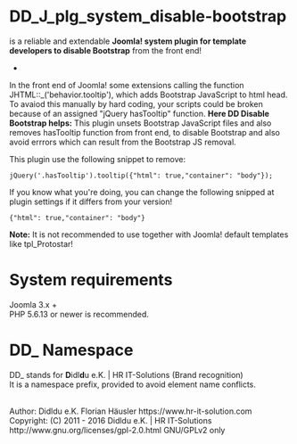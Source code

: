 # DD_J_plg_system_disable-bootstrap
is a reliable and extendable **Joomla! system plugin for template developers to disable Bootstrap** from the front end!

-
In the front end of Joomla! some extensions calling the function JHTML::_('behavior.tooltip'), which adds Bootstrap JavaScript to html head. To avaiod this manually by hard coding, your scripts could be broken because of an assigned "jQuery hasTooltip" function.
**Here DD Disable Bootstrap helps:** This plugin unsets Bootstrap JavaScript files and also removes hasTooltip function from front end, to disable Bootstrap and also avoid errrors which can result from the Bootstrap JS removal.

This plugin use the following snippet to remove:

    jQuery('.hasTooltip').tooltip({"html": true,"container": "body"});

If you know what you're doing, you can change the following snipped at plugin settings if it differs from your version!

    {"html": true,"container": "body"}

**Note:** It is not recommended to use together with Joomla! default templates like tpl_Protostar!

# System requirements
Joomla 3.x +                                                                                <br>
PHP 5.6.13 or newer is recommended.

# DD_ Namespace
DD_ stands for  **D**idl**d**u e.K. | HR IT-Solutions (Brand recognition)                   <br>
It is a namespace prefix, provided to avoid element name conflicts.

<br>
Author: Didldu e.K. Florian Häusler https://www.hr-it-solution.com                          <br>
Copyright: (C) 2011 - 2016 Didldu e.K. | HR IT-Solutions                                    <br>
http://www.gnu.org/licenses/gpl-2.0.html GNU/GPLv2 only
